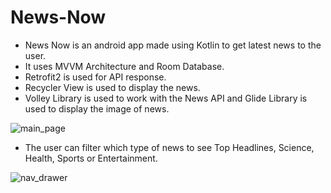 # News-Now
- News Now is an android app made using Kotlin to get latest news to the user.
- It uses MVVM Architecture and Room Database.
- Retrofit2 is used for API response.
- Recycler View is used to display the news.
- Volley Library is used to work with the News API and Glide Library is used to display the image of news.


![main_page](https://user-images.githubusercontent.com/48640844/103351835-79aa8680-4aca-11eb-9ff4-6d734218197e.png)

- The user can filter which type of news to see Top Headlines, Science, Health, Sports or Entertainment.

![nav_drawer](https://user-images.githubusercontent.com/48640844/103351837-7adbb380-4aca-11eb-8c7c-e9d643e81c8c.png)
